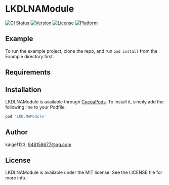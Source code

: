 # LKDLNAModule

[![CI Status](https://img.shields.io/travis/kaige1123/LKDLNAModule.svg?style=flat)](https://travis-ci.org/kaige1123/LKDLNAModule)
[![Version](https://img.shields.io/cocoapods/v/LKDLNAModule.svg?style=flat)](https://cocoapods.org/pods/LKDLNAModule)
[![License](https://img.shields.io/cocoapods/l/LKDLNAModule.svg?style=flat)](https://cocoapods.org/pods/LKDLNAModule)
[![Platform](https://img.shields.io/cocoapods/p/LKDLNAModule.svg?style=flat)](https://cocoapods.org/pods/LKDLNAModule)

## Example

To run the example project, clone the repo, and run `pod install` from the Example directory first.

## Requirements

## Installation

LKDLNAModule is available through [CocoaPods](https://cocoapods.org). To install
it, simply add the following line to your Podfile:

```ruby
pod 'LKDLNAModule'
```

## Author

kaige1123, 948158677@qq.com

## License

LKDLNAModule is available under the MIT license. See the LICENSE file for more info.
